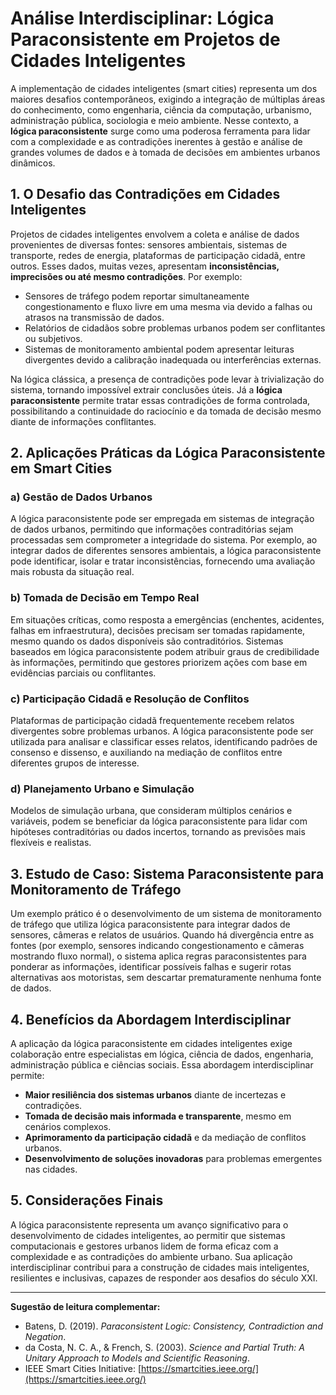 # Análise Interdisciplinar: Lógica Paraconsistente em Projetos de Cidades Inteligentes

A implementação de cidades inteligentes (smart cities) representa um dos maiores desafios contemporâneos, exigindo a integração de múltiplas áreas do conhecimento, como engenharia, ciência da computação, urbanismo, administração pública, sociologia e meio ambiente. Nesse contexto, a **lógica paraconsistente** surge como uma poderosa ferramenta para lidar com a complexidade e as contradições inerentes à gestão e análise de grandes volumes de dados e à tomada de decisões em ambientes urbanos dinâmicos.

## 1. O Desafio das Contradições em Cidades Inteligentes

Projetos de cidades inteligentes envolvem a coleta e análise de dados provenientes de diversas fontes: sensores ambientais, sistemas de transporte, redes de energia, plataformas de participação cidadã, entre outros. Esses dados, muitas vezes, apresentam **inconsistências, imprecisões ou até mesmo contradições**. Por exemplo:

- Sensores de tráfego podem reportar simultaneamente congestionamento e fluxo livre em uma mesma via devido a falhas ou atrasos na transmissão de dados.
- Relatórios de cidadãos sobre problemas urbanos podem ser conflitantes ou subjetivos.
- Sistemas de monitoramento ambiental podem apresentar leituras divergentes devido a calibração inadequada ou interferências externas.

Na lógica clássica, a presença de contradições pode levar à trivialização do sistema, tornando impossível extrair conclusões úteis. Já a **lógica paraconsistente** permite tratar essas contradições de forma controlada, possibilitando a continuidade do raciocínio e da tomada de decisão mesmo diante de informações conflitantes.

## 2. Aplicações Práticas da Lógica Paraconsistente em Smart Cities

### a) Gestão de Dados Urbanos

A lógica paraconsistente pode ser empregada em sistemas de integração de dados urbanos, permitindo que informações contraditórias sejam processadas sem comprometer a integridade do sistema. Por exemplo, ao integrar dados de diferentes sensores ambientais, a lógica paraconsistente pode identificar, isolar e tratar inconsistências, fornecendo uma avaliação mais robusta da situação real.

### b) Tomada de Decisão em Tempo Real

Em situações críticas, como resposta a emergências (enchentes, acidentes, falhas em infraestrutura), decisões precisam ser tomadas rapidamente, mesmo quando os dados disponíveis são contraditórios. Sistemas baseados em lógica paraconsistente podem atribuir graus de credibilidade às informações, permitindo que gestores priorizem ações com base em evidências parciais ou conflitantes.

### c) Participação Cidadã e Resolução de Conflitos

Plataformas de participação cidadã frequentemente recebem relatos divergentes sobre problemas urbanos. A lógica paraconsistente pode ser utilizada para analisar e classificar esses relatos, identificando padrões de consenso e dissenso, e auxiliando na mediação de conflitos entre diferentes grupos de interesse.

### d) Planejamento Urbano e Simulação

Modelos de simulação urbana, que consideram múltiplos cenários e variáveis, podem se beneficiar da lógica paraconsistente para lidar com hipóteses contraditórias ou dados incertos, tornando as previsões mais flexíveis e realistas.

## 3. Estudo de Caso: Sistema Paraconsistente para Monitoramento de Tráfego

Um exemplo prático é o desenvolvimento de um sistema de monitoramento de tráfego que utiliza lógica paraconsistente para integrar dados de sensores, câmeras e relatos de usuários. Quando há divergência entre as fontes (por exemplo, sensores indicando congestionamento e câmeras mostrando fluxo normal), o sistema aplica regras paraconsistentes para ponderar as informações, identificar possíveis falhas e sugerir rotas alternativas aos motoristas, sem descartar prematuramente nenhuma fonte de dados.

## 4. Benefícios da Abordagem Interdisciplinar

A aplicação da lógica paraconsistente em cidades inteligentes exige colaboração entre especialistas em lógica, ciência de dados, engenharia, administração pública e ciências sociais. Essa abordagem interdisciplinar permite:

- **Maior resiliência dos sistemas urbanos** diante de incertezas e contradições.
- **Tomada de decisão mais informada e transparente**, mesmo em cenários complexos.
- **Aprimoramento da participação cidadã** e da mediação de conflitos urbanos.
- **Desenvolvimento de soluções inovadoras** para problemas emergentes nas cidades.

## 5. Considerações Finais

A lógica paraconsistente representa um avanço significativo para o desenvolvimento de cidades inteligentes, ao permitir que sistemas computacionais e gestores urbanos lidem de forma eficaz com a complexidade e as contradições do ambiente urbano. Sua aplicação interdisciplinar contribui para a construção de cidades mais inteligentes, resilientes e inclusivas, capazes de responder aos desafios do século XXI.

---

**Sugestão de leitura complementar:**  
- Batens, D. (2019). *Paraconsistent Logic: Consistency, Contradiction and Negation*.  
- da Costa, N. C. A., & French, S. (2003). *Science and Partial Truth: A Unitary Approach to Models and Scientific Reasoning*.  
- IEEE Smart Cities Initiative: [https://smartcities.ieee.org/](https://smartcities.ieee.org/)
